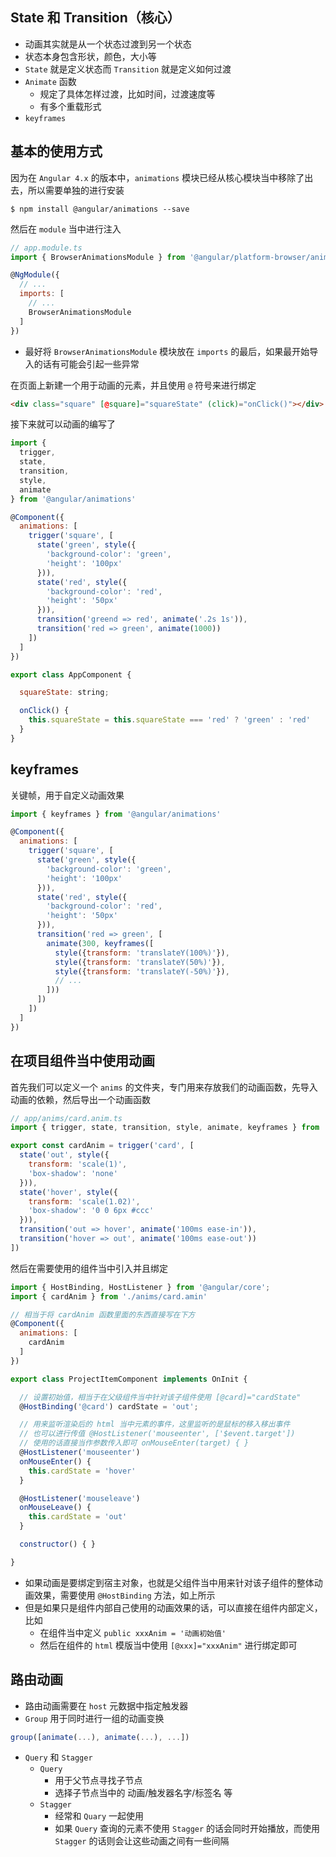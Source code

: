 ## State 和 Transition（核心）

* 动画其实就是从一个状态过渡到另一个状态
* 状态本身包含形状，颜色，大小等
* `State` 就是定义状态而 `Transition` 就是定义如何过渡
* `Animate` 函数
  * 规定了具体怎样过渡，比如时间，过渡速度等
  * 有多个重载形式
* `keyframes`

## 基本的使用方式

因为在 `Angular 4.x` 的版本中，`animations` 模块已经从核心模块当中移除了出去，所以需要单独的进行安装

```
$ npm install @angular/animations --save
```

然后在 `module` 当中进行注入

```js
// app.module.ts
import { BrowserAnimationsModule } from '@angular/platform-browser/animations'

@NgModule({
  // ...
  imports: [
    // ...
    BrowserAnimationsModule
  ]
})
```

* 最好将 `BrowserAnimationsModule` 模块放在 `imports` 的最后，如果最开始导入的话有可能会引起一些异常

在页面上新建一个用于动画的元素，并且使用 `@` 符号来进行绑定

```html
<div class="square" [@square]="squareState" (click)="onClick()"></div>
```

接下来就可以动画的编写了

```js
import {
  trigger,
  state,
  transition,
  style,
  animate
} from '@angular/animations'

@Component({
  animations: [
    trigger('square', [
      state('green', style({
        'background-color': 'green',
        'height': '100px'
      })),
      state('red', style({
        'background-color': 'red',
        'height': '50px'
      })),
      transition('greend => red', animate('.2s 1s')),
      transition('red => green', animate(1000))
    ])
  ]
})

export class AppComponent {

  squareState: string;

  onClick() {
    this.squareState = this.squareState === 'red' ? 'green' : 'red'
  }
}
```


## keyframes

关键帧，用于自定义动画效果

```js
import { keyframes } from '@angular/animations'

@Component({
  animations: [
    trigger('square', [
      state('green', style({
        'background-color': 'green',
        'height': '100px'
      })),
      state('red', style({
        'background-color': 'red',
        'height': '50px'
      })),
      transition('red => green', [
        animate(300, keyframes([
          style({transform: 'translateY(100%)'}),
          style({transform: 'translateY(50%)'}),
          style({transform: 'translateY(-50%)'}),
          // ...
        ]))
      ])
    ])
  ]
})
```


## 在项目组件当中使用动画

首先我们可以定义一个 `anims` 的文件夹，专门用来存放我们的动画函数，先导入动画的依赖，然后导出一个动画函数

```js
// app/anims/card.anim.ts
import { trigger, state, transition, style, animate, keyframes } from '@angular/animations'

export const cardAnim = trigger('card', [
  state('out', style({
    transform: 'scale(1)',
    'box-shadow': 'none'
  })),
  state('hover', style({
    transform: 'scale(1.02)',
    'box-shadow': '0 0 6px #ccc'
  })),
  transition('out => hover', animate('100ms ease-in')),
  transition('hover => out', animate('100ms ease-out'))
])
```

然后在需要使用的组件当中引入并且绑定

```js
import { HostBinding, HostListener } from '@angular/core';
import { cardAnim } from './anims/card.amin'

// 相当于将 cardAnim 函数里面的东西直接写在下方
@Component({
  animations: [
    cardAnim
  ]
})

export class ProjectItemComponent implements OnInit {

  // 设置初始值，相当于在父级组件当中针对该子组件使用 [@card]="cardState"
  @HostBinding('@card') cardState = 'out';

  // 用来监听渲染后的 html 当中元素的事件，这里监听的是鼠标的移入移出事件
  // 也可以进行传值 @HostListener('mouseenter', ['$event.target'])
  // 使用的话直接当作参数传入即可 onMouseEnter(target) { }
  @HostListener('mouseenter')
  onMouseEnter() {
    this.cardState = 'hover'
  }

  @HostListener('mouseleave')
  onMouseLeave() {
    this.cardState = 'out'
  }

  constructor() { }

}
```

* 如果动画是要绑定到宿主对象，也就是父组件当中用来针对该子组件的整体动画效果，需要使用 `@HostBinding` 方法，如上所示
* 但是如果只是组件内部自己使用的动画效果的话，可以直接在组件内部定义，比如
  * 在组件当中定义 `public xxxAnim = '动画初始值'`
  * 然后在组件的 `html` 模版当中使用 `[@xxx]="xxxAnim"` 进行绑定即可


## 路由动画

* 路由动画需要在 `host` 元数据中指定触发器
* `Group` 用于同时进行一组的动画变换

```js
group([animate(...), animate(...), ...])
```

* `Query` 和 `Stagger`
  * `Query`
    * 用于父节点寻找子节点
    * 选择子节点当中的 动画/触发器名字/标签名 等
  * `Stagger`
    * 经常和 `Quary` 一起使用
    * 如果 `Query` 查询的元素不使用 `Stagger` 的话会同时开始播放，而使用 `Stagger` 的话则会让这些动画之间有一些间隔
